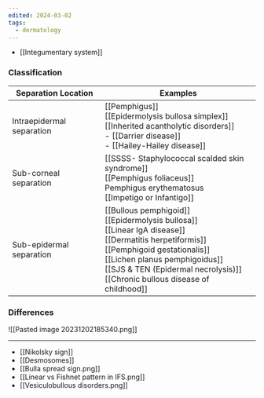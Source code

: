 ```yaml
---
edited: 2024-03-02
tags:
  - dermatology
---
```


- [[Integumentary system]]
### Classification

| Separation Location       | Examples                                                                                                                                                                                                                                                            |
| ------------------------- | ------------------------------------------------------------------------------------------------------------------------------------------------------------------------------------------------------------------------------------------------------------------- |
| Intraepidermal separation | [[Pemphigus]]<br>[[Epidermolysis bullosa simplex]]<br>[[Inherited acantholytic disorders]]<br>- [[Darrier disease]]<br>- [[Hailey-Hailey disease]]                                                                                                                  |
| Sub-corneal separation    | [[SSSS- Staphylococcal scalded skin syndrome]]<br>[[Pemphigus foliaceus]]<br>Pemphigus erythematosus<br>[[Impetigo or Infantigo]]                                                                                                                                   |
| Sub-epidermal separation  | [[Bullous pemphigoid]]<br>[[Epidermolysis bullosa]]<br>[[Linear IgA disease]]<br>[[Dermatitis herpetiformis]]<br>[[Pemphigoid gestationalis]]<br>[[Lichen planus pemphigoidus]]<br>[[SJS & TEN (Epidermal necrolysis)]]<br>[[Chronic bullous disease of childhood]] |

### Differences
![[Pasted image 20231202185340.png]]

---
- [[Nikolsky sign]] 
- [[Desmosomes]] 
- [[Bulla spread sign.png]]
- [[Linear vs Fishnet pattern in IFS.png]]
- [[Vesiculobullous disorders.png]]